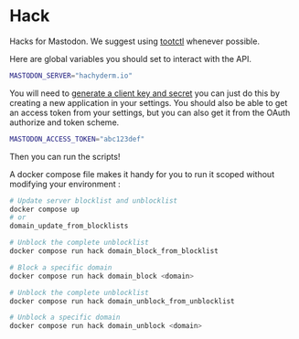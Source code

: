 # Hack

Hacks for Mastodon. We suggest using [tootctl](https://www.google.com/search?q=tootctl&oq=tootctl&aqs=chrome..69i57j69i59j69i60.1285j0j1&sourceid=chrome&ie=UTF-8) whenever possible.

Here are global variables you should set to interact with the API.

```bash
MASTODON_SERVER="hachyderm.io"
```

You will need to [generate a client key and secret](https://docs.joinmastodon.org/spec/oauth/) you can just do this by creating a new application in your settings.
You should also be able to get an access token from your settings, but you can also get it from the OAuth authorize and token scheme.

```bash
MASTODON_ACCESS_TOKEN="abc123def"
```

Then you can run the scripts!

A docker compose file makes it handy for you to run it scoped without modifying your environment :

```bash
# Update server blocklist and unblocklist
docker compose up
# or
domain_update_from_blocklists

# Unblock the complete unblocklist 
docker compose run hack domain_block_from_blocklist

# Block a specific domain
docker compose run hack domain_block <domain>

# Unblock the complete unblocklist
docker compose run hack domain_unblock_from_unblocklist

# Unblock a specific domain
docker compose run hack domain_unblock <domain>
```
